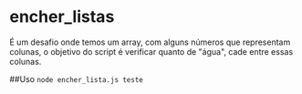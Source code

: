 # encher_listas
É um desafio onde temos um array, com alguns números que representam colunas, o objetivo do script é verificar quanto de "água", cade entre essas colunas.

##Uso
`node encher_lista.js teste`
